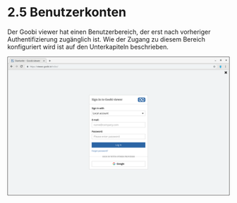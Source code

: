 # 2.5 Benutzerkonten

Der Goobi viewer hat einen Benutzerbereich, der erst nach vorheriger Authentifizierung zugänglich ist. Wie der Zugang zu diesem Bereich konfiguriert wird ist auf den Unterkapiteln beschrieben.

![Anmeldebildschirm f&#xFC;r ein Benutzerkonto](../../.gitbook/assets/2.5.png)



